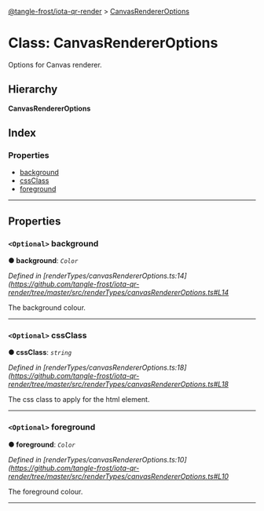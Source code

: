 [@tangle-frost/iota-qr-render](../README.md) > [CanvasRendererOptions](../classes/canvasrendereroptions.md)

# Class: CanvasRendererOptions

Options for Canvas renderer.

## Hierarchy

**CanvasRendererOptions**

## Index

### Properties

* [background](canvasrendereroptions.md#background)
* [cssClass](canvasrendereroptions.md#cssclass)
* [foreground](canvasrendereroptions.md#foreground)

---

## Properties

<a id="background"></a>

### `<Optional>` background

**● background**: *`Color`*

*Defined in [renderTypes/canvasRendererOptions.ts:14](https://github.com/tangle-frost/iota-qr-render/tree/master/src/renderTypes/canvasRendererOptions.ts#L14*

The background colour.

___
<a id="cssclass"></a>

### `<Optional>` cssClass

**● cssClass**: *`string`*

*Defined in [renderTypes/canvasRendererOptions.ts:18](https://github.com/tangle-frost/iota-qr-render/tree/master/src/renderTypes/canvasRendererOptions.ts#L18*

The css class to apply for the html element.

___
<a id="foreground"></a>

### `<Optional>` foreground

**● foreground**: *`Color`*

*Defined in [renderTypes/canvasRendererOptions.ts:10](https://github.com/tangle-frost/iota-qr-render/tree/master/src/renderTypes/canvasRendererOptions.ts#L10*

The foreground colour.

___

